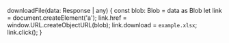  downloadFile(data: Response | any) {
        const blob: Blob = data as Blob
        let link = document.createElement('a');
        link.href = window.URL.createObjectURL(blob);
        link.download = `example.xlsx`;
        link.click();
    }

